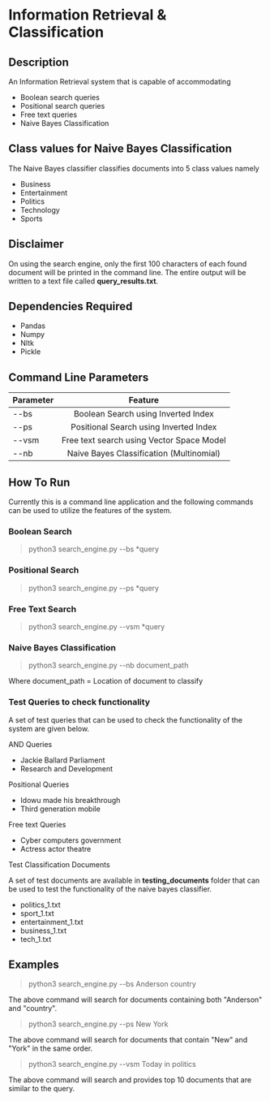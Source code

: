 # Information Retrieval & Classification

## Description

An Information Retrieval system that is capable of accommodating
*   Boolean search queries
*   Positional search queries
*   Free text queries
*   Naive Bayes Classification

## Class values for Naive Bayes Classification

The Naive Bayes classifier classifies documents into 5 class values namely

* Business
* Entertainment
* Politics
* Technology
* Sports

## Disclaimer

On using the search engine, only the first 100 characters of each found 
document will be printed in the command line. The entire output will be 
written to a text file called **query_results.txt**.

## Dependencies Required

* Pandas
* Numpy
* Nltk
* Pickle

## Command Line Parameters

| Parameter     | Feature                                     | 
| ------------- |:-------------------------------------------:|
| --bs          | Boolean Search using Inverted Index         |
| --ps          | Positional Search using Inverted Index      |
| --vsm         | Free text search using Vector Space Model   |
| --nb          | Naive Bayes Classification (Multinomial)    |

## How To Run

Currently this is a command line application and the following commands can 
be used to utilize the features of the system.

### Boolean Search

> python3 search_engine.py --bs *query

### Positional Search

> python3 search_engine.py --ps *query

### Free Text Search

> python3 search_engine.py --vsm *query

### Naive Bayes Classification

> python3 search_engine.py --nb document_path

Where document_path = Location of document to classify

### Test Queries to check functionality

A set of test queries that can be used to check the functionality of the 
system are given below.

AND Queries
* Jackie Ballard Parliament
* Research and Development

Positional Queries

* Idowu made his breakthrough
* Third generation mobile

Free text Queries
* Cyber computers government
* Actress actor theatre


Test Classification Documents

A set of test documents are available in __testing_documents__ folder that 
can be used to test the functionality of the naive bayes classifier.

* politics_1.txt
* sport_1.txt
* entertainment_1.txt
* business_1.txt
* tech_1.txt 



## Examples

> python3 search_engine.py --bs Anderson country

The above command will search for documents containing both "Anderson" and 
"country".

> python3 search_engine.py --ps New York

The above command will search for documents that contain "New" and "York" in
 the same order.
 
 > python3 search_engine.py --vsm Today in politics
 
 The above command will search and provides top 10 documents that are 
 similar to the query.